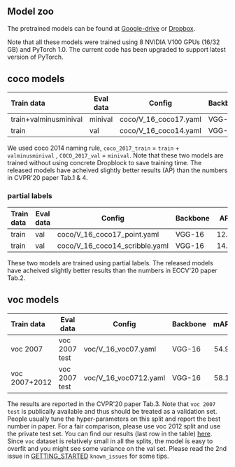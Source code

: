 ## Model zoo

The pretrained models can be found at [Google-drive](https://drive.google.com/drive/u/2/folders/1DYKIOrM0X3o_kdA-p932XYcIzku2fKAM) or [Dropbox](https://www.dropbox.com/sh/gb2y2j5cmry2ire/AABj7P6fV1pyxcwAdKp-gnNWa?dl=0). 

Note that all these models were trained using 8 NVIDIA V100 GPUs (16/32 GB) and PyTorch 1.0. 
The current code has been upgraded to support latest version of PyTorch.

## coco models

| Train data              | Eval data        | Config                       | Backbone     | AP    | AP50   |
|:------------------------|------------------|------------------------------|--------------|-------|-------:|
| train+valminusminival   | minival          | coco/V_16_coco17.yaml        | VGG-16       | 13.0  | 25.8   |
| train                   | val              | coco/V_16_coco14.yaml        | VGG-16       | 11.7  | 24.0   |

We used coco 2014 naming rule, `coco_2017_train` = `train` + `valminusminival` , `COCO_2017_val` = `minival`.
Note that these two models are trained without using concrete Dropblock to save training time. 
The released models have acheived slightly better results (AP) than the numbers in CVPR'20 paper Tab.1 & 4.

### partial labels

| Train data              | Eval data        | Config                       | Backbone     | AP    | AP50   |
|:------------------------|------------------|------------------------------|--------------|-------|-------:|
| train                   | val              | coco/V_16_coco17_point.yaml  | VGG-16       | 12.7  | 27.4   |
| train                   | val             | coco/V_16_coco14_scribble.yaml| VGG-16       | 14.3  | 30.7   |

These two models are trained using partial labels. 
The released models have acheived slightly better results than the numbers in ECCV'20 paper Tab.2.

## voc models

| Train data        | Eval data        | Config                       | Backbone     | mAP    |
|:------------------|------------------|------------------------------|--------------|-------:|
| voc 2007          | voc 2007 test    | voc/V_16_voc07.yaml          | VGG-16       | 54.9   |
| voc 2007+2012     | voc 2007 test    | voc/V_16_voc0712.yaml        | VGG-16       | 58.1   |

The results are reported in the CVPR'20 paper Tab.3. Note that `voc 2007 test` is publically available and thus should be treated as a validation set.
People usually tune the hyper-parameters on this split and report the best number in paper.
For a fair comparison, please use voc 2012 split and use the private test set. 
You can find our results (last row in the table) [here](http://host.robots.ox.ac.uk:8080/anonymous/DCJ5GA.html).
Since `voc` dataset is relatively small in all the splits, the model is easy to overfit and you might see some variance on the val set. 
Please read the 2nd issue in [GETTING_STARTED](docs/GETTING_STARTED.md) `known_issues` for some tips.
